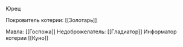 Юрец

Покровитель котерии: [[Золотарь]]

Мавла: [[Госпожа]]
Недоброжелатель: [[Гладиатор]]
Информатор котерии [[Куно]]